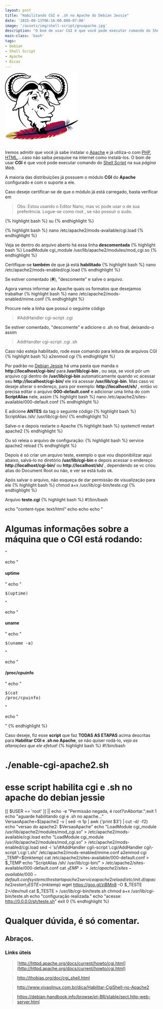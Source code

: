 ```yaml
---
layout: post
title: "Habilitando CGI e .sh no Apache do Debian Jessie"
date: '2015-09-13T06:16:00.000-07:00'
image: '/assets/img/shell-script/gnuapache.jpg'
description: "O bom de usar CGI é que você pode executar comando do Shell Script na sua página Web."
main-class: 'bash'
tags:
- Debian
- Shell Script
- Apache
- Dicas
---
```


![Blog Linux](/assets/img/shell-script/gnuapache.jpg "Blog Linux")

Iremos admitir que você já sabe instalar o [Apache](http://apache.org/) e já utiliza-o com [PHP](http://php.net/), [HTML](https://www.w3.org/),...caso não saiba pesquise na internet como instalá-los. O bom de usar __CGI__ é que você pode executar comando do [Shell Script](https://cse.google.com.br/cse/publicurl?cx=004473188612396442360:qs2ekmnkweq&q=shell-script) na sua *página Web*.

A maioria das distribuições já possuem o módulo __CGI__ do __Apache__ configurado e com o suporte a ele.

Caso deseje certificar-se de que o módulo já está carregado, basta verificar em
> Obs: Estou usando o Editor Nano, mas vc pode usar o de sua preferência.
Logue-se como root , se não possuir o sudo.

{% highlight bash %}
su
{% endhighlight %}

{% highlight bash %}
nano /etc/apache2/mods-available/cgi.load
{% endhighlight %}

Veja se dentro do arquivo aberto há essa linha __descomentada__
{% highlight bash %}
LoadModule cgi_module /usr/lib/apache2/modules/mod_cgi.so
{% endhighlight %}

Certifique-se __também__ de que já está __habilitado__
{% highlight bash %}
nano /etc/apache2/mods-enabled/cgi.load
{% endhighlight %}

Se estiver comentado (__#__), "descomente" e salve o arquivo.

Agora vamos informar ao Apache quais os formatos que desejamos trabalhar
{% highlight bash %}
nano /etc/apache2/mods-enabled/mime.conf
{% endhighlight %}

Procure nele a linha que possui o seguinte código
> #AddHandler cgi-script .cgi

Se estiver comentado, "descomente" e adicione o .sh no final, deixando-o assim

> AddHandler cgi-script .cgi .sh

Caso não esteja habilitado, rode esse comando para leitura de arquivos CGI
{% highlight bash %}
a2enmod cgi
{% endhighlight %}

Por padrão no [Debian Jessie](https://cse.google.com.br/cse/publicurl?cx=004473188612396442360:qs2ekmnkweq&q=debian) há uma pasta que manda o __http://localhost/cgi-bin/__ para __/usr/lib/cgi-bin__ , ou seja, se você pôr um arquivo cgi dentro de __/usr/lib/cgi-bin__ automaticamente quando vc acessar seu __http://localhost/cgi-bin/__ ele irá acessar __/usr/lib/cgi-bin__. Mas caso vc deseje alterar o endereço, para por exemplo: __http://localhost/sh/__ , então vc precisa editar o arquivo __000-default.conf__ e adicionar uma linha do com __ScriptAlias__ nele, assim
{% highlight bash %}
nano /etc/apache2/sites-available/000-default.conf
{% endhighlight %}

E adicione __ANTES__ da tag o seguinte código
{% highlight bash %}
ScriptAlias /sh/ /usr/lib/cgi-bin/
{% endhighlight %}

Salve-o e depois restarte o Apache
{% highlight bash %}
systemctl restart apache2
{% endhighlight %}

Ou só releia o arquivo de configuração:
{% highlight bash %}
service apache2 reload
{% endhighlight %}

Depois é só criar um arquivo teste, exemplo o que vou disponibilizar aqui abaixo, salvá-lo no diretório __/usr/lib/cgi-bin__ e depois acessar o endereço __http://localhost/cgi-bin/__ ou __http://localhost/sh/__ , dependendo se vc criou alias do Document Root ou não, e ver se está tudo ok.

Após salvar o arquivo, não esqueça de dar permissão de visualização para ele
{% highlight bash %}
chmod a+x /usr/lib/cgi-bin/teste.cgi
{% endhighlight %}

Arquivo __teste.cgi__
{% highlight bash %}
#!/bin/bash
  
echo "content-type: text/html"
echo
echo
echo "
  <html> <head> <meta charset='utf-8' /> <title> CGI script </title> </head>
  <body>
  <h1>Algumas informações sobre a máquina que o CGI está rodando:</h1>
  "
  
echo "<h4>uptime</h4>"
echo "<pre>$(uptime)</pre>"
  
echo "<h4>uname</h4>"
echo "<pre>$(uname -a)</pre>"
  
echo "<h4>/proc/cpuinfo</h4>"
echo "<pre>$(cat /proc/cpuinfo)</pre>"
  
echo "
  </body>
  </html>
  "
{% endhighlight %}

Caso deseje, fiz esse __script__ que faz __TODAS AS ETAPAS__ acima descritas para __Habilitar CGI e .sh no Apache__, se não quiser rodá-lo, *veja as alterações que ele efetua*!
{% highlight bash %}
#!/bin/bash
# ./enable-cgi-apache2.sh
# esse script habilita cgi e .sh no apache do debian jessie
[[ $USER == 'root' ]] || echo -e "Permissão negada, é root?\nAbortar.";exit 1
echo "aguarde habilitando cgi e .sh no apache..."
VersaoApache=$(apache2 -v | sed -n 1p | awk {'print $3'} | cut -d/ -f2)
echo "versao do apache2: $VersaoApache"
echo "LoadModule cgi_module /usr/lib/apache2/modules/mod_cgi.so" >  /etc/apache2/mods-available/cgi.load
echo "LoadModule cgi_module /usr/lib/apache2/modules/mod_cgi.so" > /etc/apache2/mods-enabled/cgi.load
sed -i 's/\#AddHandler cgi\-script \.cgi/AddHandler cgi\-script \.cgi \.sh/' /etc/apache2/mods-enabled/mime.conf
a2enmod cgi
_TEMP=$(mktemp)
cat /etc/apache2/sites-available/000-default.conf > $_TEMP
echo "ScriptAlias /sh/ /usr/lib/cgi-bin/" > /etc/apache2/sites-available/000-default.conf
cat $_TEMP >> /etc/apache2/sites-available/000-default.conf
systemctl restart apache2
service apache2 reload
/etc/init.d/apache2 restart
_TESTE=$(mktemp)
wget https://goo.gl/zjBMn8 -O $_TESTE 2>/dev/null
cat $_TESTE > /usr/lib/cgi-bin/teste.sh
chmod a+x /usr/lib/cgi-bin/teste.sh
echo "configuração realizada."
echo "acesse: http://0.0.0.0/sh/teste.sh"
exit 0
{% endhighlight %}
 
# Qualquer dúvida, é só comentar.
## Abraços.
### Links úteis

> [http://httpd.apache.org/docs/current/howto/cgi.html](http://httpd.apache.org/docs/current/howto/cgi.html)

> http://thobias.org/doc/cgi_shell.html

> http://www.vivaolinux.com.br/dica/Habilitar-CgiShell-no-Apache2

> https://debian-handbook.info/browse/pt-BR/stable/sect.http-web-server.html



